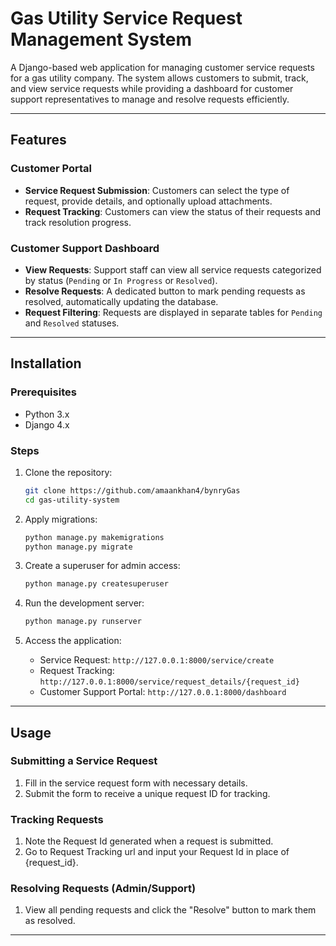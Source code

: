 # Gas Utility Service Request Management System

A Django-based web application for managing customer service requests for a gas utility company. The system allows customers to submit, track, and view service requests while providing a dashboard for customer support representatives to manage and resolve requests efficiently.

---

## Features

### Customer Portal
- **Service Request Submission**: Customers can select the type of request, provide details, and optionally upload attachments.
- **Request Tracking**: Customers can view the status of their requests and track resolution progress.

### Customer Support Dashboard
- **View Requests**: Support staff can view all service requests categorized by status (`Pending` or `In Progress` or `Resolved`).
- **Resolve Requests**: A dedicated button to mark pending requests as resolved, automatically updating the database.
- **Request Filtering**: Requests are displayed in separate tables for `Pending` and `Resolved` statuses.

---

## Installation

### Prerequisites
- Python 3.x
- Django 4.x

### Steps
1. Clone the repository:
    ```bash
    git clone https://github.com/amaankhan4/bynryGas
    cd gas-utility-system
    ```

2. Apply migrations:
    ```bash
    python manage.py makemigrations
    python manage.py migrate
    ```

3. Create a superuser for admin access:
    ```bash
    python manage.py createsuperuser
    ```

4. Run the development server:
    ```bash
    python manage.py runserver
    ```

5. Access the application:
    - Service Request: `http://127.0.0.1:8000/service/create`
    - Request Tracking: `http://127.0.0.1:8000/service/request_details/{request_id}`
    - Customer Support Portal: `http://127.0.0.1:8000/dashboard`

---

## Usage

### Submitting a Service Request
1. Fill in the service request form with necessary details.
2. Submit the form to receive a unique request ID for tracking.

### Tracking Requests
1. Note the Request Id generated when a request is submitted.
2. Go to Request Tracking url and input your Request Id in place of {request_id}.

### Resolving Requests (Admin/Support)
1. View all pending requests and click the "Resolve" button to mark them as resolved.

---


